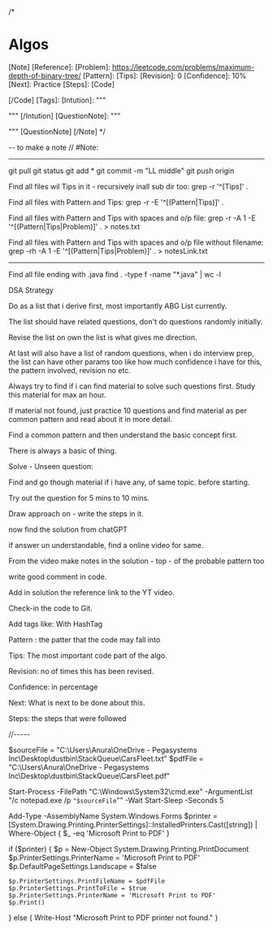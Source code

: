 /*
# Algos
[Note]
[Reference]: 
[Problem]: https://leetcode.com/problems/maximum-depth-of-binary-tree/
[Pattern]: 
[Tips]: 
[Revision]: 0
[Confidence]: 10%
[Next]: Practice 
[Steps]: 
[Code]	
	
[/Code]
[Tags]: 
[Intution]: 
"""

"""
[/Intution]
[QuestionNote]: 
"""

"""
[QuestionNote]
[/Note]
*/

--
 to make a note
// #Note: 

---



git pull
git status
git add *
git commit -m "LL middle"
git push origin


Find all files wil Tips in it - recursively inall sub dir too: 
	grep -r '^\[Tips\]' .

Find all files with Pattern and Tips: 
	grep -r -E '^\[(Pattern|Tips)\]' .

Find all files with Pattern and Tips with spaces and o/p file:
	grep -r -A 1 -E '^\[(Pattern|Tips|Problem)\]' . > notes.txt


Find all files with Pattern and Tips with spaces and o/p file without filename:
	grep -rh -A 1 -E '^\[(Pattern|Tips|Problem)\]' . > notesLink.txt

---

Find all file ending with .java
	find . -type f -name "*.java" | wc -l






DSA Strategy

Do as a list that i derive first, most importantly ABG List currently. 

The list should have related questions, don't do questions randomly initially. 

Revise the list on own the list is what gives me direction. 

At last will also have a list of random questions, when i do interview prep, the list can have other params too like how much confidence i have for this, the pattern involved, revision no etc. 

Always try to find if i can find material to solve such questions first. Study this material for max an hour. 

If material not found, just practice 10 questions and find material as per common pattern and read about it in more detail. 

Find a common pattern and then understand the basic concept first. 

There is always a basic of thing. 

Solve - Unseen question:

Find and go though material if i have any, of same topic. before starting.

Try out the question for 5 mins to 10 mins. 

Draw approach on   - write the steps in it.

now find the solution from chatGPT

if answer un understandable, find a online video for same. 

From the video make notes in the solution - top - of the probable pattern too

write good comment in code. 

Add in solution the reference link to the YT video. 

Check-in the code to Git. 



Add tags like: With HashTag

Pattern : the patter that the code may fall into

Tips: The most important code part of the algo.

Revision: no of times this has been revised.

Confidence: in percentage

Next: What is next to be done about this.

Steps: the steps that were followed

//-----


$sourceFile = "C:\Users\Anura\OneDrive - Pegasystems Inc\Desktop\dustbin\StackQueue\CarsFleet.txt"
$pdfFile = "C:\Users\Anura\OneDrive - Pegasystems Inc\Desktop\dustbin\StackQueue\CarsFleet.pdf"

Start-Process -FilePath "C:\Windows\System32\cmd.exe" -ArgumentList "/c notepad.exe /p `"$sourceFile`"" -Wait
Start-Sleep -Seconds 5

Add-Type -AssemblyName System.Windows.Forms
$printer = [System.Drawing.Printing.PrinterSettings]::InstalledPrinters.Cast([string]) | Where-Object { $_ -eq 'Microsoft Print to PDF' }

if ($printer) {
    $p = New-Object System.Drawing.Printing.PrintDocument
    $p.PrinterSettings.PrinterName = 'Microsoft Print to PDF'
    $p.DefaultPageSettings.Landscape = $false

    $p.PrinterSettings.PrintFileName = $pdfFile
    $p.PrinterSettings.PrintToFile = $true
    $p.PrinterSettings.PrinterName = 'Microsoft Print to PDF'
    $p.Print()
}
else {
    Write-Host "Microsoft Print to PDF printer not found."
}
